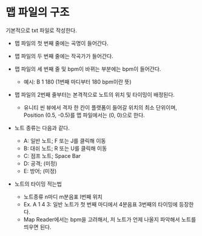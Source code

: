 맵 파일의 구조
==============================

기본적으로 txt 파일로 작성한다.
* 맵 파일의 첫 번째 줄에는 곡명이 들어간다.
* 맵 파일의 두 번째 줄에는 작곡가가 들어간다.
* 맵 파일의 세 번째 줄 및 bpm이 바뀌는 부분에는 bpm이 들어간다.
  * 예시: B 1 180 (1번째 마디부터 180 bpm이란 뜻)
* 맵 파일의 2번째 줄부터는 본격적으로 노트의 위치 및 타이밍이 배정된다.
  * 유니티 씬 뷰에서 격자 한 칸이 플랫폼이 들어갈 위치의 최소 단위이며, Position (0.5, -0.5)를 맵 파일에서는 (0, 0)으로 한다.
  

* 노트 종류는 다음과 같다.
  * A: 일반 노트; F 또는 J를 클릭해 이동
  * B: 대쉬 노트; R 또는 U를 클릭해 이동
  * C: 점프 노트; Space Bar
  * D: 공격; (미정)
  * E: 방어; (미정)

* 노트의 타이밍 적는법
  * 노트종류 n마디 m분음표 l번째 위치
  * Ex. A 1 4 3: 일반 노트가 첫 번째 마디에서 4분음표 3번째의 타이밍에 등장한다.
  * Map Reader에서는 bpm을 고려해서, 저 노트가 언제 나올지 파악해서 노트를 띄우면 된다.